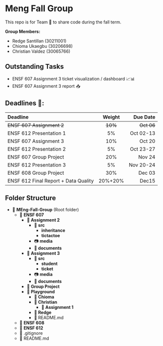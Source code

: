# Meng Fall Group

This repo is for Team 🍚 to share code during the fall term.

**Group Members:**

- Redge Santillan (30211001)
- Chioma Ukaegbu (30206698)
- Christian Valdez (30065766)

## Outstanding Tasks

- ENSF 607 Assignment 3 ticket visualization / dashboard 📈📊
- ENSF 607 Assignment 3 report 📥

## Deadlines 📅:

| Deadline                             | Weight  |  Due Date |
| :----------------------------------- | :-----: | --------: |
| ~~ENSF 607 Assignment 2~~                |   ~~10%~~   |    ~~Oct 06~~ |
| ENSF 612 Presentation 1              |   5%    | Oct 02-13 |
| ENSF 607 Assignment 3                |   10%   |    Oct 20 |
| ENSF 612 Presentation 2              |   5%    | Oct 23-27 |
| ENSF 607 Group Project               |   20%   |    Nov 24 |
| ENSF 612 Presentation 3              |   5%    | Nov 20-24 |
| ENSF 608 Group Project               |   30%   |    Dec 03 |
| ENSF 612 Final Report + Data Quality | 20%+20% |     Dec15 |

## Folder Structure

- 📁 **MEng-Fall-Group** (Root folder)
  - 📁 **ENSF 607**
    - 📁 **Assignment 2**
      - 📁 **src**
        - **inheritance**
        - **tictactoe**
      - 📷 **media**
      - 📝 **documents**
    - 📁 **Assignment 3**
      - 📁 **src**
          - **student**
          - **ticket**
      - 📷 **media**
      - 📝 **documents**
    - 📁 **Group Project**
    - 📁 **Playground**
      - 📁 **Chioma**
      - 📁 **Christian**
        - 📁 **Assignment 1**
      - 📁 **Redge**
      - 📄 README.md
  - 📁 **ENSF 608**
  - 📁 **ENSF 612**
  - 📄 .gitignore
  - 📄 README.md
